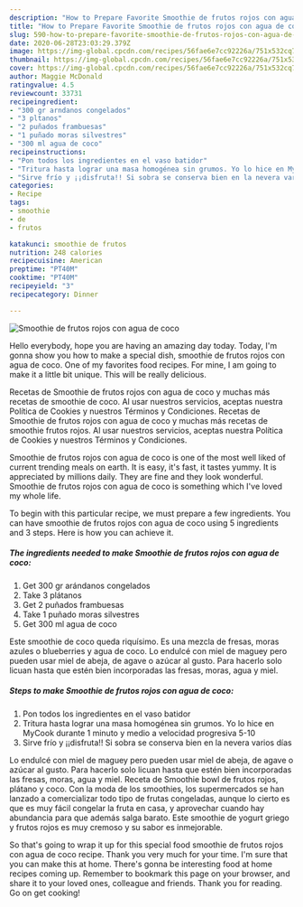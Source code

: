```yaml
---
description: "How to Prepare Favorite Smoothie de frutos rojos con agua de coco"
title: "How to Prepare Favorite Smoothie de frutos rojos con agua de coco"
slug: 590-how-to-prepare-favorite-smoothie-de-frutos-rojos-con-agua-de-coco
date: 2020-06-28T23:03:29.379Z
image: https://img-global.cpcdn.com/recipes/56fae6e7cc92226a/751x532cq70/smoothie-de-frutos-rojos-con-agua-de-coco-foto-principal.jpg
thumbnail: https://img-global.cpcdn.com/recipes/56fae6e7cc92226a/751x532cq70/smoothie-de-frutos-rojos-con-agua-de-coco-foto-principal.jpg
cover: https://img-global.cpcdn.com/recipes/56fae6e7cc92226a/751x532cq70/smoothie-de-frutos-rojos-con-agua-de-coco-foto-principal.jpg
author: Maggie McDonald
ratingvalue: 4.5
reviewcount: 33731
recipeingredient:
- "300 gr arndanos congelados"
- "3 pltanos"
- "2 puñados frambuesas"
- "1 puñado moras silvestres"
- "300 ml agua de coco"
recipeinstructions:
- "Pon todos los ingredientes en el vaso batidor"
- "Tritura hasta lograr una masa homogénea sin grumos. Yo lo hice en MyCook durante 1 minuto y medio a velocidad progresiva 5-10"
- "Sirve frío y ¡¡disfruta!! Si sobra se conserva bien en la nevera varios días"
categories:
- Recipe
tags:
- smoothie
- de
- frutos

katakunci: smoothie de frutos 
nutrition: 248 calories
recipecuisine: American
preptime: "PT40M"
cooktime: "PT40M"
recipeyield: "3"
recipecategory: Dinner

---
```



![Smoothie de frutos rojos con agua de coco](https://img-global.cpcdn.com/recipes/56fae6e7cc92226a/751x532cq70/smoothie-de-frutos-rojos-con-agua-de-coco-foto-principal.jpg)

Hello everybody, hope you are having an amazing day today. Today, I'm gonna show you how to make a special dish, smoothie de frutos rojos con agua de coco. One of my favorites food recipes. For mine, I am going to make it a little bit unique. This will be really delicious.

Recetas de Smoothie de frutos rojos con agua de coco y muchas más recetas de smoothie de coco. Al usar nuestros servicios, aceptas nuestra Política de Cookies y nuestros Términos y Condiciones. Recetas de Smoothie de frutos rojos con agua de coco y muchas más recetas de smoothie frutos rojos. Al usar nuestros servicios, aceptas nuestra Política de Cookies y nuestros Términos y Condiciones.

Smoothie de frutos rojos con agua de coco is one of the most well liked of current trending meals on earth. It is easy, it's fast, it tastes yummy. It is appreciated by millions daily. They are fine and they look wonderful. Smoothie de frutos rojos con agua de coco is something which I've loved my whole life.


To begin with this particular recipe, we must prepare a few ingredients. You can have smoothie de frutos rojos con agua de coco using 5 ingredients and 3 steps. Here is how you can achieve it.

<!--inarticleads1-->

##### The ingredients needed to make Smoothie de frutos rojos con agua de coco:

1. Get 300 gr arándanos congelados
1. Take 3 plátanos
1. Get 2 puñados frambuesas
1. Take 1 puñado moras silvestres
1. Get 300 ml agua de coco


Este smoothie de coco queda riquísimo. Es una mezcla de fresas, moras azules o blueberries y agua de coco. Lo endulcé con miel de maguey pero pueden usar miel de abeja, de agave o azúcar al gusto. Para hacerlo solo licuan hasta que estén bien incorporadas las fresas, moras, agua y miel. 

<!--inarticleads2-->

##### Steps to make Smoothie de frutos rojos con agua de coco:

1. Pon todos los ingredientes en el vaso batidor
1. Tritura hasta lograr una masa homogénea sin grumos. Yo lo hice en MyCook durante 1 minuto y medio a velocidad progresiva 5-10
1. Sirve frío y ¡¡disfruta!! Si sobra se conserva bien en la nevera varios días


Lo endulcé con miel de maguey pero pueden usar miel de abeja, de agave o azúcar al gusto. Para hacerlo solo licuan hasta que estén bien incorporadas las fresas, moras, agua y miel. Receta de Smoothie bowl de frutos rojos, plátano y coco. Con la moda de los smoothies, los supermercados se han lanzado a comercializar todo tipo de frutas congeladas, aunque lo cierto es que es muy fácil congelar la fruta en casa, y aprovechar cuando hay abundancia para que además salga barato. Este smoothie de yogurt griego y frutos rojos es muy cremoso y su sabor es inmejorable. 

So that's going to wrap it up for this special food smoothie de frutos rojos con agua de coco recipe. Thank you very much for your time. I'm sure that you can make this at home. There's gonna be interesting food at home recipes coming up. Remember to bookmark this page on your browser, and share it to your loved ones, colleague and friends. Thank you for reading. Go on get cooking!
